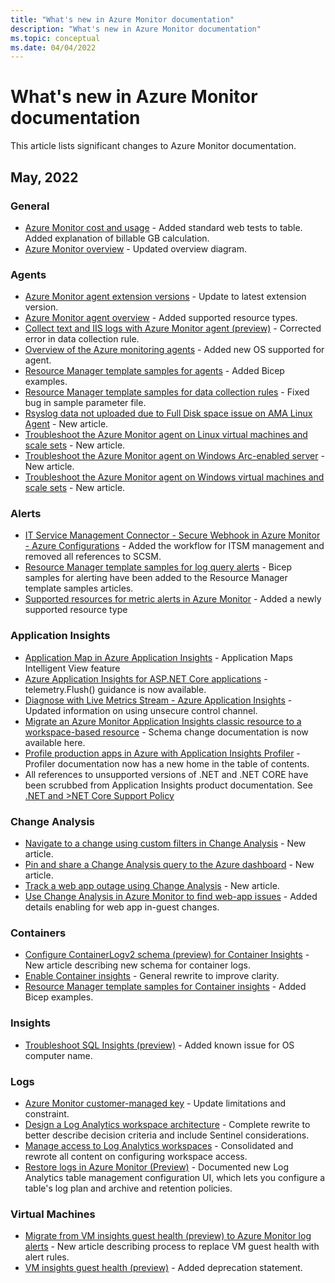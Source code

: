 ```yaml
---
title: "What's new in Azure Monitor documentation"
description: "What's new in Azure Monitor documentation"
ms.topic: conceptual
ms.date: 04/04/2022
---
```


# What's new in Azure Monitor documentation

This article lists significant changes to Azure Monitor documentation.

## May, 2022

### General

- [Azure Monitor cost and usage](usage-estimated-costs.md) - Added standard web tests to table. Added explanation of billable GB calculation.
- [Azure Monitor overview](overview.md) - Updated overview diagram.

### Agents

- [Azure Monitor agent extension versions](agents/azure-monitor-agent-extension-versions.md) - Update to latest extension version.
- [Azure Monitor agent overview](agents/azure-monitor-agent-overview.md) - Added supported resource types.
- [Collect text and IIS logs with Azure Monitor agent (preview)](agents/data-collection-text-log.md) - Corrected error in data collection rule.
- [Overview of the Azure monitoring agents](agents/agents-overview.md) - Added new OS supported for agent.
- [Resource Manager template samples for agents](agents/resource-manager-agent.md) - Added Bicep examples.
- [Resource Manager template samples for data collection rules](agents/resource-manager-data-collection-rules.md) - Fixed bug in sample parameter file.
- [Rsyslog data not uploaded due to Full Disk space issue on AMA Linux Agent](agents/azure-monitor-agent-troubleshoot-linux-vm-rsyslog.md) - New article.
- [Troubleshoot the Azure Monitor agent on Linux virtual machines and scale sets](agents/azure-monitor-agent-troubleshoot-linux-vm.md) - New article.
- [Troubleshoot the Azure Monitor agent on Windows Arc-enabled server](agents/azure-monitor-agent-troubleshoot-windows-arc.md) - New article.
- [Troubleshoot the Azure Monitor agent on Windows virtual machines and scale sets](agents/azure-monitor-agent-troubleshoot-windows-vm.md) - New article.

### Alerts

- [IT Service Management Connector - Secure Webhook in Azure Monitor - Azure Configurations](alerts/itsm-connector-secure-webhook-connections-azure-configuration.md) - Added the workflow for ITSM management and removed all references to SCSM.
- [Resource Manager template samples for log query alerts](alerts/resource-manager-alerts-log.md) - Bicep samples for alerting have been added to the Resource Manager template samples articles.
- [Supported resources for metric alerts in Azure Monitor](alerts/alerts-metric-near-real-time.md) - Added a newly supported resource type

### Application Insights

- [Application Map in Azure Application Insights](app/app-map.md) - Application Maps Intelligent View feature
- [Azure Application Insights for ASP.NET Core applications](app/asp-net-core) - telemetry.Flush() guidance is now available.
- [Diagnose with Live Metrics Stream - Azure Application Insights](app/live-stream.md) - Updated information on using unsecure control channel.
- [Migrate an Azure Monitor Application Insights classic resource to a workspace-based resource](app/convert-classic-resource.md) - Schema change documentation is now available here.
- [Profile production apps in Azure with Application Insights Profiler](profiler/profiler-overview.md) - Profiler documentation now has a new home in the table of contents.
- All references to unsupported versions of .NET and .NET CORE have been scrubbed from Application Insights product documentation. See [.NET and >NET Core Support Policy](https://dotnet.microsoft.com/platform/support/policy/dotnet-core)
### Change Analysis

- [Navigate to a change using custom filters in Change Analysis](change/change-analysis-custom-filters.md) - New article.
- [Pin and share a Change Analysis query to the Azure dashboard](change/change-analysis-query.md) - New article.
- [Track a web app outage using Change Analysis](change/change-analysis-outages.md) - New article.
- [Use Change Analysis in Azure Monitor to find web-app issues](change/change-analysis.md) - Added details  enabling for web app in-guest changes.
### Containers

- [Configure ContainerLogv2 schema (preview) for Container Insights](containers/container-insights-logging-v2.md) - New article describing new schema for container logs.
- [Enable Container insights](containers/container-insights-onboard.md) - General rewrite to improve clarity.
- [Resource Manager template samples for Container insights](containers/resource-manager-container-insights.md) - Added Bicep examples.
### Insights

- [Troubleshoot SQL Insights (preview)](insights/sql-insights-troubleshoot.md) - Added known issue for OS computer name.
### Logs

- [Azure Monitor customer-managed key](logs/customer-managed-keys.md) - Update limitations and constraint.
- [Design a Log Analytics workspace architecture](logs/workspace-design.md) - Complete rewrite to better describe decision criteria and include Sentinel considerations.
- [Manage access to Log Analytics workspaces](logs/manage-access.md) - Consolidated and rewrote all content on configuring workspace access.
- [Restore logs in Azure Monitor (Preview)](logs/restore.md) - Documented new Log Analytics table management configuration UI, which lets you configure a table's log plan and archive and retention policies.

### Virtual Machines

- [Migrate from VM insights guest health (preview) to Azure Monitor log alerts](vm/vminsights-health-migrate.md) - New article describing process to replace VM guest health with alert rules.
- [VM insights guest health (preview)](vm/vminsights-health-overview.md) - Added deprecation statement.